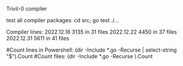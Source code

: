 Trivil-0 compiler

test all compiler packages:
cd src; go test ./...

Compiler lines:
2022.12.16 3135 in 31 files
2022.12.22 4450 in 37 files
2022.12.31 5611 in 41 files

#Count lines in Powershell:
(dir -Include *.go -Recurse | select-string "$").Count
#Count files:
(dir -Include *.go -Recurse ).Count


